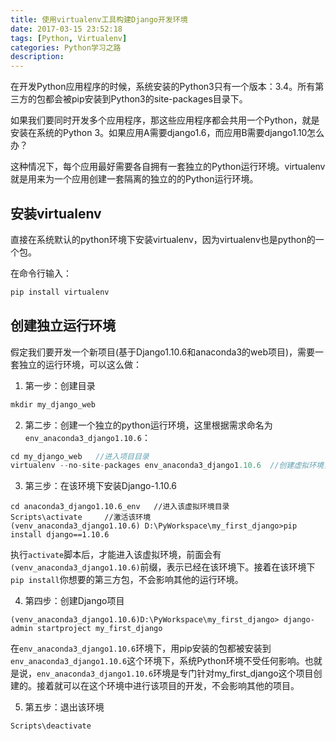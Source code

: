 ```yaml
---
title: 使用virtualenv工具构建Django开发环境
date: 2017-03-15 23:52:18
tags: [Python, Virtualenv]
categories: Python学习之路
description:
---
```




在开发Python应用程序的时候，系统安装的Python3只有一个版本：3.4。所有第三方的包都会被pip安装到Python3的site-packages目录下。

如果我们要同时开发多个应用程序，那这些应用程序都会共用一个Python，就是安装在系统的Python 3。如果应用A需要django1.6，而应用B需要django1.10怎么办？

这种情况下，每个应用最好需要各自拥有一套独立的Python运行环境。virtualenv就是用来为一个应用创建一套隔离的独立的的Python运行环境。

<!--more-->
## 安装virtualenv

直接在系统默认的python环境下安装virtualenv，因为virtualenv也是python的一个包。

在命令行输入：
```python
pip install virtualenv
```

## 创建独立运行环境

假定我们要开发一个新项目(基于Django1.10.6和anaconda3的web项目)，需要一套独立的运行环境，可以这么做：

1. 第一步：创建目录
```java
mkdir my_django_web
```

2. 第二步：创建一个独立的python运行环境，这里根据需求命名为`env_anaconda3_django1.10.6`：
```java
cd my_django_web   //进入项目目录
virtualenv --no-site-packages env_anaconda3_django1.10.6  //创建虚拟环境，且系统的第三方包不会复制过来
```

3. 第三步：在该环境下安装Django-1.10.6
```
cd anaconda3_django1.10.6_env   //进入该虚拟环境目录
Scripts\activate     //激活该环境
(venv_anaconda3_django1.10.6) D:\PyWorkspace\my_first_django>pip install django==1.10.6
```
执行`activate`脚本后，才能进入该虚拟环境，前面会有`(venv_anaconda3_django1.10.6)`前缀，表示已经在该环境下。接着在该环境下`pip install`你想要的第三方包，不会影响其他的运行环境。

4. 第四步：创建Django项目
```
(venv_anaconda3_django1.10.6)D:\PyWorkspace\my_first_django> django-admin startproject my_first_django
```
在`env_anaconda3_django1.10.6`环境下，用pip安装的包都被安装到`env_anaconda3_django1.10.6`这个环境下，系统Python环境不受任何影响。也就是说，`env_anaconda3_django1.10.6`环境是专门针对my_first_django这个项目创建的。接着就可以在这个环境中进行该项目的开发，不会影响其他的项目。

5. 第五步：退出该环境
```
Scripts\deactivate
```
<!--more-->